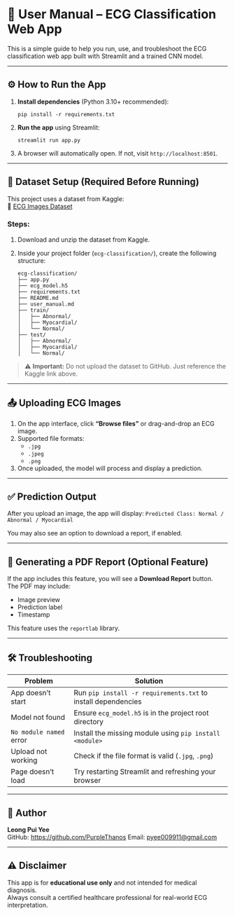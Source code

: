# 📝 User Manual – ECG Classification Web App

This is a simple guide to help you run, use, and troubleshoot the ECG classification web app built with Streamlit and a trained CNN model.

---

## ⚙️ How to Run the App

1. **Install dependencies** (Python 3.10+ recommended):

    ```
    pip install -r requirements.txt
    ```

2. **Run the app** using Streamlit:

    ```
    streamlit run app.py
    ```

3. A browser will automatically open. If not, visit `http://localhost:8501`.

---

## 📂 Dataset Setup (Required Before Running)

This project uses a dataset from Kaggle:  
🔗 [ECG Images Dataset](https://www.kaggle.com/datasets/jayaprakashpondy/ecgimages)

### Steps:

1. Download and unzip the dataset from Kaggle.
2. Inside your project folder (`ecg-classification/`), create the following structure:

    ```
    ecg-classification/
    ├── app.py
    ├── ecg_model.h5
    ├── requirements.txt
    ├── README.md
    ├── user_manual.md
    ├── train/
    │   ├── Abnormal/
    │   ├── Myocardial/
    │   └── Normal/
    ├── test/
    │   ├── Abnormal/
    │   ├── Myocardial/
    │   └── Normal/
    ```

> ⚠️ **Important:** Do not upload the dataset to GitHub. Just reference the Kaggle link above.

---

## 📤 Uploading ECG Images

1. On the app interface, click **“Browse files”** or drag-and-drop an ECG image.
2. Supported file formats:
    - `.jpg`
    - `.jpeg`
    - `.png`
3. Once uploaded, the model will process and display a prediction.

---

## ✅ Prediction Output

After you upload an image, the app will display:
 `Predicted Class: Normal / Abnormal / Myocardial `

You may also see an option to download a report, if enabled.

---

## 🧾 Generating a PDF Report (Optional Feature)

If the app includes this feature, you will see a **Download Report** button.  
The PDF may include:
- Image preview
- Prediction label
- Timestamp

This feature uses the `reportlab` library.

---

## 🛠️ Troubleshooting

| Problem                           | Solution                                                          |
|----------------------------------|-------------------------------------------------------------------|
| App doesn’t start                | Run `pip install -r requirements.txt` to install dependencies     |
| Model not found                  | Ensure `ecg_model.h5` is in the project root directory            |
| `No module named` error          | Install the missing module using `pip install <module>`          |
| Upload not working               | Check if the file format is valid (`.jpg`, `.png`)                |
| Page doesn’t load                | Try restarting Streamlit and refreshing your browser              |

---

## 👤 Author

**Leong Pui Yee**  
GitHub: https://github.com/PurpleThanos
Email: pyee009911@gmail.com

---

## ⚠️ Disclaimer

This app is for **educational use only** and not intended for medical diagnosis.  
Always consult a certified healthcare professional for real-world ECG interpretation.
